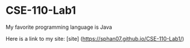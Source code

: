 # CSE-110-Lab1
My favorite programming language is Java

Here is a link to my site: [site] (https://sphan07.github.io/CSE-110-Lab1/)
